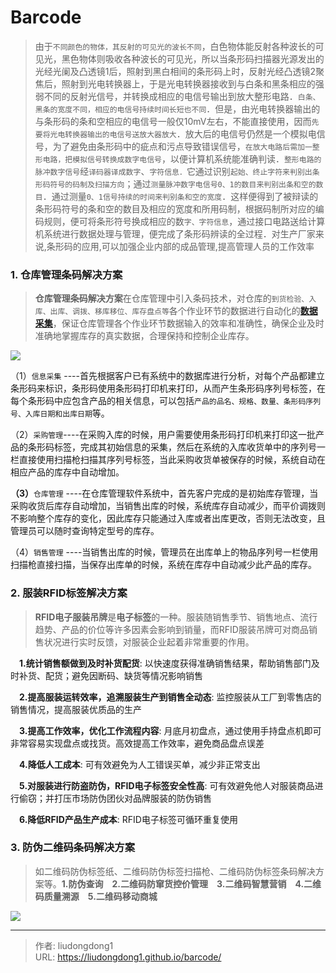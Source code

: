 # Barcode


> 由于`不同颜色的物体，其反射的可见光的波长不同`，白色物体能反射各种波长的可见光，黑色物体则吸收各种波长的可见光，所以当条形码扫描器光源发出的光经光阑及凸透镜1后，照射到黑白相间的条形码上时，反射光经凸透镜2聚焦后，照射到光电转换器上，于是光电转换器接收到与白条和黑条相应的强弱不同的反射光信号，并转换成相应的电信号输出到放大整形电路．`白条、黑条的宽度不同，相应的电信号持续时间长短也不同`．但是，由光电转换器输出的与条形码的条和空相应的电信号一般仅10mV左右，不能直接使用，因而`先要将光电转换器输出的电信号送放大器放大`．放大后的电信号仍然是一个模拟电信号，为了避免由条形码中的疵点和污点导致错误信号，`在放大电路后需加一整形电路，把模拟信号转换成数字电信号`，以便计算机系统能准确判读．`整形电路的脉冲数字信号`经`译码器译成数字`、`字符信息．`它通过识别`起始、终止字符来判别出条形码符号的码制及扫描方向`；通过`测量脉冲数字电信号0、1的数目来判别出条和空的数目`．通过测量`0、1信号持续的时间来判别条和空的宽度`．这样便得到了被辩读的条形码符号的条和空的数目及相应的宽度和所用码制，根据码制所对应的编码规则，便可将条形符号换成相应的数`字、字符信息`，通过接口电路送给计算机系统进行数据处理与管理，便完成了条形码辨读的全过程．对生产厂家来说,条形码的应用,可以加强企业内部的成品管理,提高管理人员的工作效率

### 1. 仓库管理条码解决方案

> **仓库管理条码解决方案**在仓库管理中引入条码技术，对仓库的`到货检验、入库、出库、调拨、移库移位、库存盘点等`各个作业环节的数据进行自动化的[**数据采集**](http://www.hhytm.com/viewproduct/2490.html)，保证仓库管理各个作业环节数据输入的效率和准确性，确保企业及时准确地掌握库存的真实数据，合理保持和控制企业库存。

![](https://gitee.com/github-25970295/blogimgv2022/raw/master/image-20210717214024388.png)

（1）`信息采集` ----首先根据客户已有系统中的数据库进行分析，对每个产品都建立条形码来标识，条形码使用条形码打印机来打印，从而产生条形码序列号标签，在每个条形码中应包含产品的相关信息，可以包括`产品的品名、规格、数量、条形码序列号、入库日期和出库日期`等。

（2）`采购管理`----在采购入库的时候，用户需要使用条形码打印机来打印这一批产品的条形码标签，完成其初始信息的采集，然后在系统的入库收货单中的序列号一栏直接使用扫描枪扫描其序列号标签，当此采购收货单被保存的时候，系统自动在相应产品的库存中自动增加。

**（3）**`仓库管理` ----在仓库管理软件系统中，首先客户完成的是初始库存管理，当采购收货后库存自动增加，当销售出库的时候，系统库存自动减少，而平价调拨则不影响整个库存的变化，因此库存只能通过入库或者出库更改，否则无法改变，且管理员可以随时查询特定型号的库存。

（4）`销售管理` ----当销售出库的时候，管理员在出库单上的物品序列号一栏使用扫描枪直接扫描，当保存出库单的时候，系统在库存中自动减少此产品的库存。

### 2. 服装RFID标签解决方案

> **RFID电子服装吊牌**是**电子标签**的一种。服装随销售季节、销售地点、流行趋势、产品的价位等许多因素会影响到销量，而RFID服装吊牌可对商品销售状况进行实时反馈，对服装企业起着非常重要的作用。

　**1.统计销售额做到及时补货配货**: 以快速度获得准确销售结果，帮助销售部门及时补货、配货；避免因断码、缺货等情况影响销售

　**2.提高服装运转效率，追溯服装生产到销售全动态**: 监控服装从工厂到零售店的销售情况，提高服装优质品的生产

　**3.提高工作效率，优化工作流程内容**:  月底月初盘点，通过使用手持盘点机即可非常容易实现盘点或找货。高效提高工作效率，避免商品盘点误差

　**4.降低人工成本**: 可有效避免为人工错误买单，减少非正常支出

　**5.对服装进行防盗防伪，RFID电子标签安全性高**: 可有效避免他人对服装商品进行偷窃；并打压市场防伪团伙对品牌服装的防伪销售

　**6.降低RFID产品生产成本**: RFID电子标签可循环重复使用

### 3. 防伪二维码条码解决方案

> 如二维码防伪标签纸、二维码防伪标签扫描枪、二维码防伪标签条码解决方案等。**1.防伪查询　2.二维码防窜货控价管理　3.二维码智慧营销　4.二维码质量溯源　5.二维码移动商城**

![](https://gitee.com/github-25970295/blogimgv2022/raw/master/image-20210717214357059.png)


---

> 作者: liudongdong1  
> URL: https://liudongdong1.github.io/barcode/  

